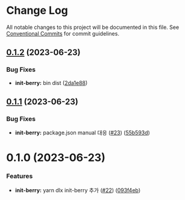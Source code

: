 # Change Log

All notable changes to this project will be documented in this file.
See [Conventional Commits](https://conventionalcommits.org) for commit guidelines.

## [0.1.2](https://github.com/divopsor/divops-packages/compare/init-berry@0.1.1...init-berry@0.1.2) (2023-06-23)


### Bug Fixes

* **init-berry:** bin dist ([2da1e88](https://github.com/divopsor/divops-packages/commit/2da1e8817502cb9f11a103e9103f6ff0940036ea))





## [0.1.1](https://github.com/divopsor/divops-packages/compare/init-berry@0.1.0...init-berry@0.1.1) (2023-06-23)


### Bug Fixes

* **init-berry:** package.json manual 대응 ([#23](https://github.com/divopsor/divops-packages/issues/23)) ([55b593d](https://github.com/divopsor/divops-packages/commit/55b593d15dce20e0fe07f80a3df0c12e07197909))





# 0.1.0 (2023-06-23)


### Features

* **init-berry:** yarn dlx init-berry 추가 ([#22](https://github.com/divopsor/divops-packages/issues/22)) ([093f4eb](https://github.com/divopsor/divops-packages/commit/093f4ebbba4e6d0953293a4b07cbc66de8d7ea0b))
